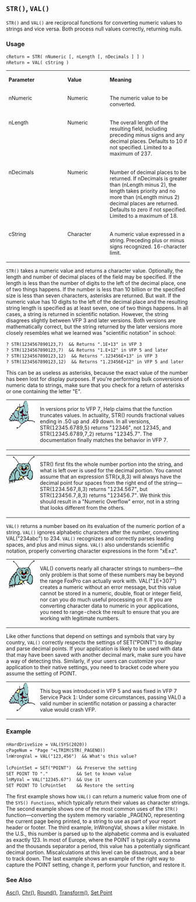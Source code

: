 ## `STR()`, `VAL()`

`STR()` and `VAL()` are reciprocal functions for converting numeric values to strings and vice versa. Both process null values correctly, returning nulls. 

### Usage

```foxpro
cReturn = STR( nNumeric [, nLength [, nDecimals ] ] )
nReturn = VAL( cString )
```
<table>
<tr>
  <td width="32%" valign="top">
  <p><b>Parameter</b></p>
  </td>
  <td width="23%" valign="top">
  <p><b>Value</b></p>
  </td>
  <td width="45%" valign="top">
  <p><b>Meaning</b></p>
  </td>
 </tr>
<tr>
  <td width="32%" valign="top">
  <p>nNumeric</p>
  </td>
  <td width="23%" valign="top">
  <p>Numeric</p>
  </td>
  <td width="45%" valign="top">
  <p>The numeric value to be converted.</p>
  </td>
 </tr>
<tr>
  <td width="32%" valign="top">
  <p>nLength</p>
  </td>
  <td width="23%" valign="top">
  <p>Numeric</p>
  </td>
  <td width="45%" valign="top">
  <p>The overall length of the resulting field, including preceding minus signs and any decimal places. Defaults to 10 if not specified. Limited to a maximum of 237.</p>
  </td>
 </tr>
<tr>
  <td width="32%" valign="top">
  <p>nDecimals</p>
  </td>
  <td width="23%" valign="top">
  <p>Numeric</p>
  </td>
  <td width="45%" valign="top">
  <p>Number of decimal places to be returned. If nDecimals is greater than (nLength minus 2), the length takes priority and no more than (nLength minus 2) decimal places are returned. Defaults to zero if not specified. Limited to a maximum of 18.</p>
  </td>
 </tr>
<tr>
  <td width="32%" valign="top">
  <p>cString</p>
  </td>
  <td width="23%" valign="top">
  <p>Character</p>
  </td>
  <td width="45%" valign="top">
  <p>A numeric value expressed in a string. Preceding plus or minus signs recognized. 16-character limit.</p>
  </td>
 </tr>
</table>

`STR()` takes a numeric value and returns a character value. Optionally, the length and number of decimal places of the field may be specified. If the length is less than the number of digits to the left of the decimal place, one of two things happens. If the number is less than 10 billion or the specified size is less than seven characters, asterisks are returned. But wait. If the numeric value has 10 digits to the left of the decimal place and the resulting string length is specified as at least seven, one of two things happens. In all cases, a string is returned in scientific notation. However, the string disagrees slightly between VFP 3 and later versions. Both versions are mathematically correct, but the string returned by the later versions more closely resembles what we learned was "scientific notation" in school:

```foxpro
? STR(1234567890123,7)  && Returns ".1E+13" in VFP 3
? STR(1234567890123,7)  && Returns "1.E+12" in VFP 5 and later
? STR(1234567890123,12)  && Returns ".123456E+13" in VFP 3
? STR(1234567890123,12)  && Returns "1.23456E+12" in VFP 5 and later
```
This can be as useless as asterisks, because the exact value of the number has been lost for display purposes. If you're performing bulk conversions of numeric data to strings, make sure that you check for a return of asterisks or one containing the letter "E".

<table>
<tr>
  <td width="17%" valign="top">
<img width="95" height="77" src="fixbug1.gif">
  </td>
  <td width="83%">
  <p>In versions prior to VFP 7, Help claims that the function truncates values. In actuality, STR() rounds fractional values ending in .50 up and .49 down. In all versions, STR(12345.6789,5) returns &quot;12346&quot;, not 12345, and STR(12345.6789,7,2) returns &quot;12345.7&quot;. The documentation finally matches the behavior in VFP 7.</p>
  </td>
 </tr>
</table>

<table>
<tr>
  <td width="17%" valign="top">
<img width="95" height="77" src="bug.gif">
  </td>
  <td width="83%">
  <p>STR() first fits the whole number portion into the string, and what is left over is used for the decimal portion. You cannot assume that an expression STR(x,8,3) will always have the decimal point four spaces from the right end of the string&mdash;STR(1234.567,8,3) returns &quot;1234.567&quot;, but STR(123456.7,8,3) returns &quot;123456.7&quot;. We think this should result in a &quot;Numeric Overflow&quot; error, not in a string that looks different from the others.</p>
  </td>
 </tr>
</table>

`VAL()` returns a number based on its evaluation of the numeric portion of a string. `VAL()` ignores alphabetic characters after the number, converting VAL("234abc") to 234. `VAL()` recognizes and correctly parses leading spaces, and plus and minus signs. `VAL()` also understands scientific notation, properly converting character expressions in the form "xE&plusmn;z". 

<table>
<tr>
  <td width="17%" valign="top">
<img width="95" height="78" src="bug.gif">
  </td>
  <td width="83%">
  <p>VAL() converts nearly all character strings to numbers&mdash;the only problem is that some of these numbers may be beyond the range FoxPro can actually work with. VAL(&quot;1E+307&quot;) creates a numeric without an error message, but this value cannot be stored in a numeric, double, float or integer field, nor can you do much useful processing on it. If you are converting character data to numeric in your applications, you need to range-check the result to ensure that you are working with legitimate numbers.</p>
  </td>
 </tr>
</table>

Like other functions that depend on settings and symbols that vary by country, `VAL()` correctly respects the settings of SET("POINT") to display and parse decimal points. If your application is likely to be used with data that may have been saved with another decimal mark, make sure you have a way of detecting this. Similarly, if your users can customize your application to their native settings, you need to bracket code where you assume the setting of POINT.

<table>
<tr>
  <td width="17%" valign="top">
<img width="95" height="78" src="fixbug1.gif">
  </td>
  <td width="83%">
  <p>This bug was introduced in VFP 5 and was fixed in VFP 7 Service Pack 1: Under some circumstances, passing VAL() a valid number in scientific notation or passing a character value would crash VFP. </p>
  </td>
 </tr>
</table>

### Example

```foxpro
nHardDriveSize = VAL(SYS(2020))
cPageNum = "Page "+LTRIM(STR(_PAGENO))
lnWrongVal = VAL("123,456")  && What's this value?

lcPointSet = SET("POINT")  && Preserve the setting
SET POINT TO "."           && Set to known value
lnMyVal = VAL("12345.67")  && Use it
SET POINT TO lcPointSet    && Restore the setting
```

The first example shows how `VAL()` can return a numeric value from one of the `SYS() Functions`, which typically return their values as character strings. The second example shows one of the most common uses of the `STR()` function&mdash;converting the system memory variable _PAGENO, representing the current page being printed, to a string to use as part of your report header or footer. The third example, lnWrongVal, shows a killer mistake. In the U.S., this number is parsed up to the alphabetic comma and is evaluated as exactly 123. In most of Europe, where the POINT is typically a comma and the thousands separator a period, this value has a potentially significant decimal portion. Miscalculations at this level can be disastrous, and a bear to track down. The last example shows an example of the right way to capture the POINT setting, change it, perform your function, and restore it.

### See Also

[Asc()](s4g003.md), [Chr()](s4g003.md), [Round()](s4g053.md), [Transform()](s4g025.md), [Set Point](s4g451.md)